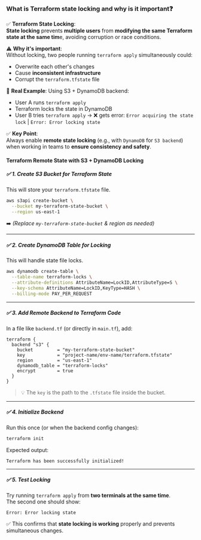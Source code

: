 ### What is Terraform state locking and why is it important❓
 
✅ **Terraform State Locking**:\
**State locking** prevents **multiple users** from **modifying the same Terraform state at the same tim**e, avoiding corruption or race conditions.

⚠️ **Why it's important**:\
Without locking, two people running `terraform apply` simultaneously could:
- Overwrite each other's changes
- Cause **inconsistent infrastructure**
- Corrupt the `terraform.tfstate` file

🔐 **Real Example**:
Using S3 + DynamoDB backend:
   -  User A runs `terraform apply`
   -  Terraform locks the state in DynamoDB
   -  User B tries `terraform apply` → ❌ gets error: `Error acquiring the state lock` | `Error: Error locking state`

✅ **Key Point**:\
Always enable **remote state locking** (e.g., with `DynamoDB` for `S3 backend`) when working in teams to **ensure consistency and safety**.





#### Terraform Remote State with S3 + DynamoDB Locking

##### ✅ 1. Create S3 Bucket for Terraform State

This will store your `terraform.tfstate` file.

```bash
aws s3api create-bucket \
  --bucket my-terraform-state-bucket \
  --region us-east-1
```

➡️ *(Replace `my-terraform-state-bucket` & region as needed)*

---

##### ✅ 2. Create DynamoDB Table for Locking

This will handle state file locks.

```bash
aws dynamodb create-table \
  --table-name terraform-locks \
  --attribute-definitions AttributeName=LockID,AttributeType=S \
  --key-schema AttributeName=LockID,KeyType=HASH \
  --billing-mode PAY_PER_REQUEST
```

---

##### ✅ 3. Add Remote Backend to Terraform Code

In a file like `backend.tf` (or directly in `main.tf`), add:

```hcl
terraform {
  backend "s3" {
    bucket         = "my-terraform-state-bucket"
    key            = "project-name/env-name/terraform.tfstate"
    region         = "us-east-1"
    dynamodb_table = "terraform-locks"
    encrypt        = true
  }
}
```

> 💡 The `key` is the path to the `.tfstate` file inside the bucket.

---

##### ✅ 4. Initialize Backend

Run this once (or when the backend config changes):

```bash
terraform init
```

Expected output:
```
Terraform has been successfully initialized!
```

---

##### ✅ 5. Test Locking

Try running `terraform apply` from **two terminals at the same time**.  
The second one should show:

```
Error: Error locking state
```

✅ This confirms that **state locking is working** properly and prevents simultaneous changes.
